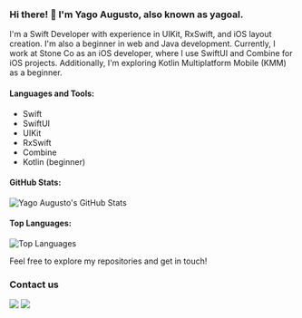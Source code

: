 ### Hi there! 👋 I'm Yago Augusto, also known as yagoal.

I'm a Swift Developer with experience in UIKit, RxSwift, and iOS layout creation. I'm also a beginner in web and Java development. Currently, I work at Stone Co as an iOS developer, where I use SwiftUI and Combine for iOS projects. Additionally, I'm exploring Kotlin Multiplatform Mobile (KMM) as a beginner.

#### Languages and Tools:
- Swift
- SwiftUI
- UIKit
- RxSwift
- Combine
- Kotlin (beginner)

#### GitHub Stats:
![Yago Augusto's GitHub Stats](https://github-readme-stats.vercel.app/api?username=yagoal&show_icons=true&count_private=true&theme=radical)

#### Top Languages:
![Top Languages](https://github-readme-stats.vercel.app/api/top-langs/?username=yagoal&layout=compact&theme=radical)

Feel free to explore my repositories and get in touch!
<br>
<h3> Contact us </h3>
</a> <a href="https://www.linkedin.com/in/yago-augusto-18018a168//" rel="nofollow"><img src="https://camo.githubusercontent.com/c00f87aeebbec37f3ee0857cc4c20b21fefde8a96caf4744383ebfe44a47fe3f/68747470733a2f2f696d672e736869656c64732e696f2f62616467652f2d4c696e6b6564496e2d2532333030373742353f7374796c653d666f722d7468652d6261646765266c6f676f3d6c696e6b6564696e266c6f676f436f6c6f723d7768697465" data-canonical-src="https://img.shields.io/badge/-LinkedIn-%230077B5?style=for-the-badge&amp;logo=linkedin&amp;logoColor=white" style="max-width: 100%;"></a>
<a href="mailto:br.yago@gmail.com"><img src="https://camo.githubusercontent.com/571384769c09e0c66b45e39b5be70f68f552db3e2b2311bc2064f0d4a9f5983b/68747470733a2f2f696d672e736869656c64732e696f2f62616467652f476d61696c2d4431343833363f7374796c653d666f722d7468652d6261646765266c6f676f3d676d61696c266c6f676f436f6c6f723d7768697465" data-canonical-src="https://img.shields.io/badge/Gmail-D14836?style=for-the-badge&amp;logo=gmail&amp;logoColor=white" style="max-width: 100%;">

